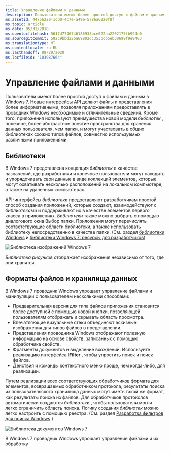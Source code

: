 ```yaml
---
title: Управление файлами и данными
description: Пользователи имеют более простой доступ к файлам и данным в Windows 7.
ms.assetid: 44756220-1cd0-4c7e-a49e-5786a6220f8f
ms.topic: article
ms.date: 05/31/2018
ms.openlocfilehash: 5617d7746746186933bce022aa2202175fb994e0
ms.sourcegitcommit: 592c9bbd22ba69802dc353bcb5eb30699f9e9403
ms.translationtype: MT
ms.contentlocale: ru-RU
ms.lasthandoff: 08/20/2020
ms.locfileid: "103987664"
---
```

# <a name="managing-files-and-data"></a>Управление файлами и данными

Пользователи имеют более простой доступ к файлам и данным в Windows 7. Новые интерфейсы API делают файлы и представления более информативными, позволяя приложениям предоставлять в проводник Windows необходимые и отличительные сведения. Кроме того, приложения используют преимущества новой модели *библиотек* , полезное, более абстрактное понятие пространства для хранения данных пользователя, чем папки, и могут участвовать в общих библиотеках схожих типов файлов, совместно используемых различными приложениями.

## <a name="libraries"></a>Библиотеки

В Windows 7 представлена концепция *библиотек* в качестве назначений, где разработчики и конечные пользователи могут находить и упорядочивать свои данные в виде коллекций элементов, которые могут охватывать несколько расположений на локальном компьютере, а также на удаленных компьютерах.

API-интерфейсы *библиотеки* предоставляют разработчикам простой способ создания приложений, которые создают, взаимодействуют с *библиотеками* и поддерживают их в качестве элементов первого класса в приложениях. *Библиотеки* также можно выбрать с помощью диалогового окна Выбор папки. Приложения могут перечислять соответствующие области библиотеки, а также использовать библиотеку непосредственно в качестве папки. (См. раздел [библиотеки Windows](/previous-versions/windows/desktop/legacy/dd758096(v=vs.85)) и [библиотеки Windows 7: ресурсы для разработчиков](https://github.com/microsoft/Windows-classic-samples/tree/master/Samples/Win7Samples/dataaccess)).

![Библиотека изображений Windows 7](images/windows7-10.jpg)

*Библиотека рисунков* отображает изображения независимо от того, где они хранятся

## <a name="file-formats-and-data-stores"></a>Форматы файлов и хранилища данных

В Windows 7 проводник Windows упрощает управление файлами и манипуляции с пользователем несколькими способами:

-   Предварительная версия для типа файлов приложения становится более доступной с помощью новой кнопки, позволяющей пользователям отображать и скрывать область просмотра.
-   Впечатляющие визуальные стеки объединяют эскизные изображения для типов файлов в представлении.
-   Представления проводника Windows отображают полезную информацию на основе свойств, записанных с помощью обработчика свойств.
-   Фрагменты документов и выделение вхождений. Используйте реализацию интерфейса **IFilter** , чтобы упростить поиск и поиск файлов.
-   Действия и команды контекстного меню проще, чем когда-либо, для реализации.

Путем реализации всех соответствующих обработчиков формата для элементов, возвращаемых обработчиком протокола, результаты поиска из пользовательского хранилища данных могут иметь такой же формат, как результаты поиска из файлов. Для обработчиков протоколов автоматически создаются *библиотеки* , чтобы пользователи могли легко ограничить область поиска. Логику создания *библиотек* можно легко настроить с помощью реестра. (См. раздел [Разработка фильтров для поиска Windows](../search/-search-3x-wds-extidx-filters.md).)

![Библиотека документов Windows 7](images/windows7-11.jpg)

В Windows 7 проводник Windows упрощает управление файлами и их обработку

 

 